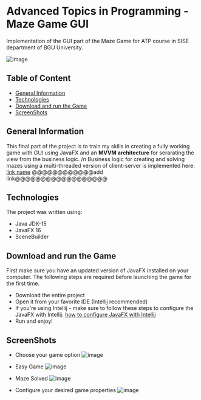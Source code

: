 # Advanced Topics in Programming - Maze Game GUI
Implementation of the GUI part of the Maze Game for ATP course in SISE department of BGU University.

![image](https://user-images.githubusercontent.com/66309521/125794350-f2e9c519-284d-49cf-a030-7d9f05db64b6.png)


## Table of Content
* [General Information](#General-Information)
* [Technologies](#Technologies)
* [Download and run the Game](#Download-and-run-the-Game)
* [ScreenShots](#ScreenShots)


## General Information
This final part of the project is to train my skills in creating a fully working game with GUI using JavaFX and an **MVVM architecture** for serarating the view from the business logic. /n
Business logic for creating and solving mazes using a multi-threaded version of client-server is implemented here: [link name](link_path) @@@@@@@@@@@@add link@@@@@@@@@@@@@@@@@@

## Technologies
The project was written using:
- Java JDK-15
- JavaFX 16
- SceneBuilder

## Download and run the Game
First make sure you have an updated version of JavaFX installed on your computer.
The following steps are required before launching the game for the first time.
- Download the entire project
- Open it from your favorite IDE (Intellij recommended)
- If you're using Intellij - make sure to follow these steps to configure the JavaFX with Intellij: [how to configure JavaFX with Intellij](https://www.jetbrains.com/help/idea/javafx.html#download-javafx)
- Run and enjoy!

## ScreenShots
- Choose your game option
![image](https://user-images.githubusercontent.com/66309521/125794721-eabab252-dacb-4d89-b0a1-f87fcf9944b0.png)

- Easy Game
![image](https://user-images.githubusercontent.com/66309521/125794991-12e3ad66-b129-4199-9c4b-e5db9df86ddd.png)

- Maze Solved
![image](https://user-images.githubusercontent.com/66309521/125795257-00f59058-ff77-4c3f-acdb-2e885430fd17.png)

- Configure your desired game properties
![image](https://user-images.githubusercontent.com/66309521/125795722-a54ce4f5-9287-47da-91fc-be676997dfa9.png)





